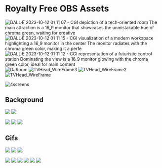 # Royalty Free OBS Assets

![DALL·E 2023-10-12 01 11 07 - CGI depiction of a tech-oriented room  The main attraction is a 16_9 monitor that showcases the unmistakable hue of chroma green, waiting for creative](https://github.com/gm3/obsassets/assets/7612104/0abb16e2-7db9-4828-b732-3562b9964261)
![DALL·E 2023-10-12 01 11 15 - CGI visualization of a modern workspace highlighting a 16_9 monitor in the center  The monitor radiates with the chroma green color, making it a perfe](https://github.com/gm3/obsassets/assets/7612104/c34abc34-fb17-45d2-81b0-913ebaa88d69)
![DALL·E 2023-10-12 01 11 12 - CGI representation of a futuristic control station  Dominating the view is a 16_9 monitor glowing with the chroma green color, ideal for main content ](https://github.com/gm3/obsassets/assets/7612104/6a3881f0-b5dc-4c45-8910-1041a134ec14)
![DJRoom](https://github.com/gm3/obsassets/assets/7612104/6c2a4d72-5797-49d7-a7c2-01353470322f)
![TVHead_WireFrame3](https://github.com/gm3/obsassets/assets/7612104/bfdbb4a7-44d9-4464-a09a-af6fe0f7518f)
![TVHead_WireFrame2](https://github.com/gm3/obsassets/assets/7612104/14a82c9b-d2d9-4b02-8f6a-5759111d3f02)
![TVHead_WireFrame](https://github.com/gm3/obsassets/assets/7612104/8fc1344b-8702-4dd2-a371-ec3f0640f588)

![4screens](https://github.com/gm3/obsassets/assets/7612104/086fbc26-204b-43ab-80b6-01204a138da6)

## Background
![](https://i.imgur.com/ajJV30T.jpg)
![](https://i.imgur.com/sqEIyn6.jpg)

![](https://i.imgur.com/mRmTiLz.jpg)
![](https://i.imgur.com/Vgu1GQd.jpg)
![](https://i.imgur.com/YgpWm5Z.jpg)

## Gifs
![](https://i.imgur.com/pxqyuNL.gif)
![](https://i.imgur.com/wUPybXQ.gif)
![](https://i.imgur.com/gFUM4IW.gif)

![](https://i.imgur.com/I9p9FcY.jpg)
![](https://i.imgur.com/VrWR7iq.jpg)
![](https://i.imgur.com/VJx1bnQ.jpg)
![](https://i.imgur.com/GIMdjAV.jpg)
![](https://i.imgur.com/u6Yrzh7.jpg)
![](https://i.imgur.com/XBD7qbw.jpg)
